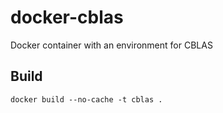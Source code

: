# docker-cblas
Docker container with an environment for CBLAS

## Build

```
docker build --no-cache -t cblas .
```
